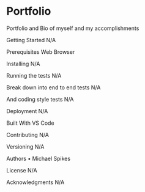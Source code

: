 # Portfolio
Portfolio and Bio of myself and my accomplishments

Getting Started
N/A

Prerequisites
Web Browser

Installing
N/A

Running the tests
N/A

Break down into end to end tests
N/A

And coding style tests
N/A

Deployment
N/A

Built With
VS Code

Contributing
N/A

Versioning
N/A

Authors
• Michael Spikes

License
N/A

Acknowledgments
N/A
